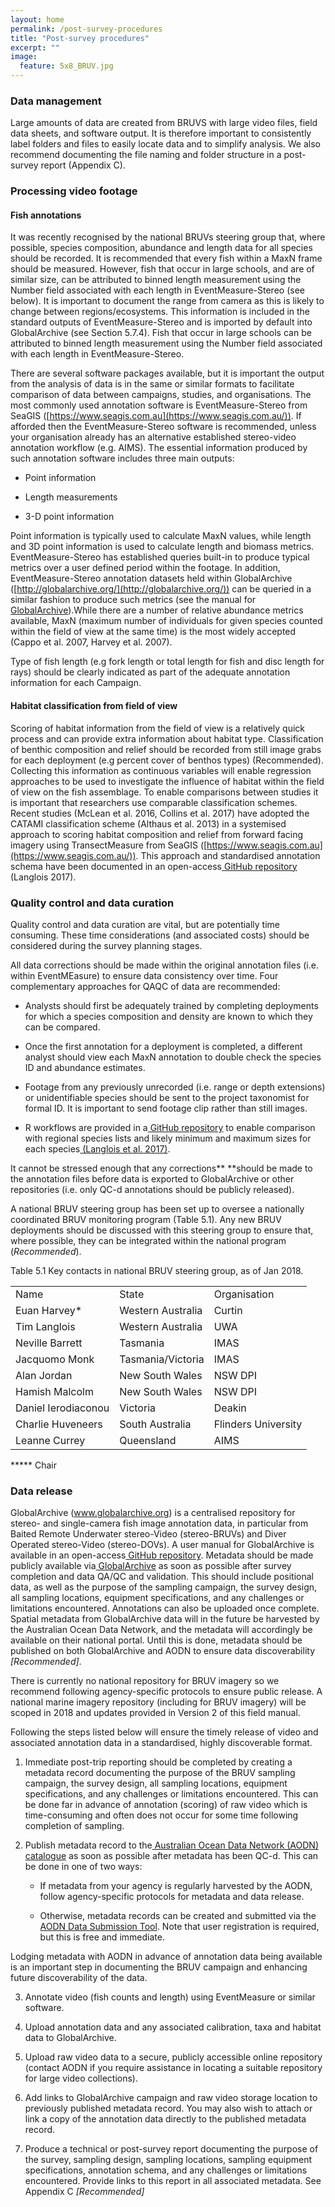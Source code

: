 ```yaml
---
layout: home
permalink: /post-survey-procedures
title: "Post-survey procedures"
excerpt: ""
image:
  feature: 5x8_BRUV.jpg
---
```

### **Data management**

Large amounts of data are created from BRUVS with large video files, field data sheets, and software output. It is therefore important to consistently label folders and files to easily locate data and to simplify analysis. We also recommend documenting the file naming and folder structure in a post-survey report (Appendix C).

### **Processing video footage**

#### **Fish annotations**

It was recently recognised by the national BRUVs steering group that, where possible, species composition, abundance and length data for all species should be recorded. It is recommended that every fish within a MaxN frame should be measured. However, fish that occur in large schools, and are of similar size, can be attributed to binned length measurement using the Number field associated with each length in EventMeasure-Stereo (see below). It is important to document the range from camera as this is likely to change between regions/ecosystems. This information is included in the standard outputs of EventMeasure-Stereo and is imported by default into GlobalArchive (see Section 5.7.4). Fish that occur in large schools can be attributed to binned length measurement using the Number field associated with each length in EventMeasure-Stereo.

There are several software packages available, but it is important the output from the analysis of data is in the same or similar formats to facilitate comparison of data between campaigns, studies, and organisations. The most commonly used annotation software is EventMeasure-Stereo from SeaGIS ([https://www.seagis.com.au](https://www.seagis.com.au/)). If afforded then the EventMeasure-Stereo software is recommended, unless your organisation already has an alternative established stereo-video annotation workflow (e.g. AIMS). The essential information produced by such annotation software includes three main outputs:

* Point information

* Length measurements

* 3-D point information

Point information is typically used to calculate MaxN values, while length and 3D point information is used to calculate length and biomass metrics. EventMeasure-Stereo has established queries built-in to produce typical metrics over a user defined period within the footage. In addition, EventMeasure-Stereo annotation datasets held within GlobalArchive ([http://globalarchive.org/](http://globalarchive.org/)) can be queried in a similar fashion to produce such metrics (see the manual for[ GlobalArchive](https://docs.google.com/document/d/1C5t4GM9AiRWiVimmWulmOfsu0HQ4SfDSdPr5gBldOZg/edit?usp=sharing)).While there are a number of relative abundance metrics available, MaxN (maximum number of individuals for given species counted within the field of view at the same time) is the most widely accepted (Cappo et al. 2007, Harvey et al. 2007).

Type of fish length (e.g fork length or total length for fish and disc length for rays) should be clearly indicated as part of the adequate annotation information for each Campaign.

#### **Habitat classification from field of view**

Scoring of habitat information from the field of view is a relatively quick process and can provide extra information about habitat type. Classification of benthic composition and relief should be recorded from still image grabs for each deployment (e.g percent cover of benthos types) (Recommended). Collecting this information as continuous variables will enable regression approaches to be used to investigate the influence of habitat within the field of view on the fish assemblage.  To enable comparisons between studies it is important that researchers use comparable classification schemes. Recent studies (McLean et al. 2016, Collins et al. 2017) have adopted the CATAMI classification scheme (Althaus et al. 2013) in a systemised approach to scoring habitat composition and relief from forward facing imagery using TransectMeasure from SeaGIS ([https://www.seagis.com.au](https://www.seagis.com.au/)). This approach and standardised annotation schema have been documented in an open-access[ GitHub repository](https://github.com/TimLanglois/Habitat-annotation-of-forward-facing-benthic-imagery) (Langlois 2017).

### **Quality control and data curation**

Quality control and data curation are vital, but are potentially time consuming. These time considerations (and associated costs) should be considered during the survey planning stages.

All data corrections should be made within the original annotation files (i.e. within EventMEasure) to ensure data consistency over time. Four complementary approaches for QAQC of data are recommended:

* Analysts should first be adequately trained by completing deployments for which a species composition and density are known to which they can be compared.

* Once the first annotation for a deployment is completed, a different analyst should view each MaxN annotation to double check the species ID and abundance estimates.

* Footage from any previously unrecorded (i.e. range or depth extensions) or unidentifiable species should be sent to the project taxonomist for formal ID. It is important to send footage clip rather than still images.

* R workflows are provided in a[ GitHub repository](https://github.com/TimLanglois/Stereo-or-mono-video-annotation-workflows) to enable comparison with regional species lists and likely minimum and maximum sizes for each species[ (Langlois et al. 2017)](https://paperpile.com/c/cxZoCG/dSL3).

It cannot be stressed enough that any corrections** **should be made to the annotation files before data is exported to GlobalArchive or other repositories (i.e. only QC-d annotations should be publicly released).

A national BRUV steering group has been set up to oversee a nationally coordinated BRUV monitoring program (Table 5.1). Any new BRUV deployments should be discussed with this steering group to ensure that, where possible, they can be integrated within the national program (*Recommended*).

 

Table 5.1 Key contacts in national BRUV steering group, as of Jan 2018.

<table>
  <tr>
    <td>Name</td>
    <td>State</td>
    <td>Organisation</td>
  </tr>
  <tr>
    <td>Euan Harvey*</td>
    <td>Western Australia</td>
    <td>Curtin</td>
  </tr>
  <tr>
    <td>Tim Langlois</td>
    <td>Western Australia</td>
    <td>UWA</td>
  </tr>
  <tr>
    <td>Neville Barrett</td>
    <td>Tasmania</td>
    <td>IMAS</td>
  </tr>
  <tr>
    <td>Jacquomo Monk</td>
    <td>Tasmania/Victoria</td>
    <td>IMAS</td>
  </tr>
  <tr>
    <td>Alan Jordan</td>
    <td>New South Wales</td>
    <td>NSW DPI</td>
  </tr>
  <tr>
    <td>Hamish Malcolm</td>
    <td>New South Wales</td>
    <td>NSW DPI</td>
  </tr>
  <tr>
    <td>Daniel Ierodiaconou</td>
    <td>Victoria</td>
    <td>Deakin</td>
  </tr>
  <tr>
    <td>Charlie Huveneers</td>
    <td>South Australia</td>
    <td>Flinders University</td>
  </tr>
  <tr>
    <td>Leanne Currey</td>
    <td>Queensland</td>
    <td>AIMS</td>
  </tr>
</table>


***** Chair

 

### **Data release**

GlobalArchive (www.globalarchive.org) is a centralised repository for stereo- and single-camera fish image annotation data, in particular from Baited Remote Underwater stereo-Video (stereo-BRUVs) and Diver Operated stereo-Video (stereo-DOVs). A user manual for GlobalArchive is available in an open-access[ GitHub repository](https://github.com/TimLanglois/GlobalArchive). Metadata should be made publicly available via[ GlobalArchive](http://globalarchive.org/) as soon as possible after survey completion and data QA/QC and validation. This should include positional data, as well as the purpose of the sampling campaign, the survey design, all sampling locations, equipment specifications, and any challenges or limitations encountered. Annotations can also be uploaded once complete. Spatial metadata from GlobalArchive data will in the future be harvested by the Australian Ocean Data Network, and the metadata will accordingly be available on their national portal. Until this is done, metadata should be published on both GlobalArchive and AODN to ensure data discoverability *[Recommended]*.

 

There is currently no national repository for BRUV imagery so we recommend following agency-specific protocols to ensure public release. A national marine imagery repository (including for BRUV imagery) will be scoped in 2018 and updates provided in Version 2 of this field manual.

 

Following the steps listed below will ensure the timely release of video and associated annotation data in a standardised, highly discoverable format.

 

1. Immediate post-trip reporting should be completed by creating a metadata record documenting the purpose of the BRUV sampling campaign, the survey design, all sampling locations, equipment specifications, and any challenges or limitations encountered. This can be done far in advance of annotation (scoring) of raw video which is time-consuming and often does not occur for some time following completion of sampling.

2. Publish metadata record to the[ Australian Ocean Data Network (AODN) catalogue](http://catalogue.aodn.org.au/geonetwork/srv/eng/main.home) as soon as possible after metadata has been QC-d. This can be done in one of two ways:

    * If metadata from your agency is regularly harvested by the AODN, follow agency-specific protocols for metadata and data release.

    * Otherwise, metadata records can be created and submitted via the[ AODN Data Submission Tool](https://metadataentry.aodn.org.au/submit). Note that user registration is required, but this is free and immediate.

Lodging metadata with AODN in advance of annotation data being available is an important step in documenting the BRUV campaign and enhancing future discoverability of the data.    

3. Annotate video (fish counts and length) using EventMeasure or similar software.

4. Upload annotation data and any associated calibration, taxa and habitat data to GlobalArchive.

5. Upload raw video data to a secure, publicly accessible online repository (contact AODN if you require assistance in locating a suitable repository for large video collections).

6. Add links to GlobalArchive campaign and raw video storage location to previously published metadata record. You may also wish to attach or link a copy of the annotation data directly to the published metadata record.

7. Produce a technical or post-survey report documenting the purpose of the survey, sampling design, sampling locations, sampling equipment specifications, annotation schema, and any challenges or limitations encountered. Provide links to this report in all associated metadata. See Appendix C *[Recommended]*

